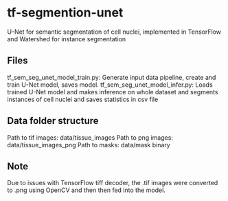 # tf-segmention-unet
U-Net for semantic segmentation of cell nuclei, implemented in TensorFlow and Watershed for instance segmentation
## Files
tf_sem_seg_unet_model_train.py: Generate input data pipeline, create and train U-Net model, saves model.
tf_sem_seg_unet_model_infer.py: Loads trained U-Net model and makes inference on whole dataset and segments instances of cell nuclei and saves statistics in csv file
## Data folder structure
Path to tif images: data/tissue_images
Path to png images: data/tissue_images_png
Path to masks: data/mask binary
## Note
Due to issues with TensorFlow tiff decoder, the .tif images were converted to .png using OpenCV and then then fed into the model. 
